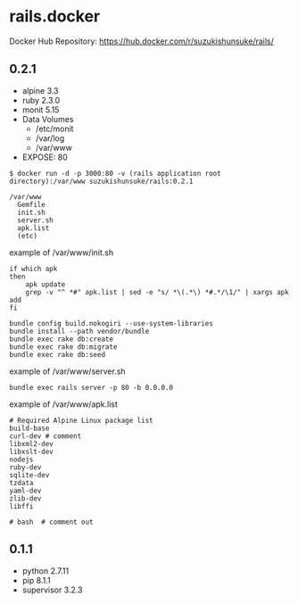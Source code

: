 # rails.docker

Docker Hub Repository: https://hub.docker.com/r/suzukishunsuke/rails/

## 0.2.1

* alpine 3.3
* ruby 2.3.0
* monit 5.15
* Data Volumes
  * /etc/monit
  * /var/log
  * /var/www
* EXPOSE: 80

```
$ docker run -d -p 3000:80 -v (rails application root directory):/var/www suzukishunsuke/rails:0.2.1
```

```
/var/www
  Gemfile
  init.sh
  server.sh
  apk.list
  (etc)
```

example of /var/www/init.sh

```
if which apk
then
    apk update
    grep -v "^ *#" apk.list | sed -e "s/ *\(.*\) *#.*/\1/" | xargs apk add
fi

bundle config build.nokogiri --use-system-libraries
bundle install --path vendor/bundle
bundle exec rake db:create
bundle exec rake db:migrate
bundle exec rake db:seed
```

example of /var/www/server.sh

```
bundle exec rails server -p 80 -b 0.0.0.0
```

example of /var/www/apk.list

```
# Required Alpine Linux package list
build-base
curl-dev # comment
libxml2-dev
libxslt-dev
nodejs
ruby-dev
sqlite-dev
tzdata
yaml-dev
zlib-dev
libffi

# bash  # comment out
```

## 0.1.1

* python 2.7.11
* pip 8.1.1
* supervisor 3.2.3

